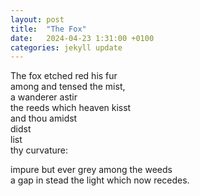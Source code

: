 ```yaml
---
layout: post
title:  "The Fox"
date:   2024-04-23 1:31:00 +0100
categories: jekyll update
---
```


The fox etched red his fur <br>
among and tensed the mist, <br>
a wanderer astir <br>
the reeds which heaven kisst <br>
and thou amidst <br>
didst <br>
list <br>
thy curvature: <br>

impure but ever grey among the weeds <br>
a gap in stead the light which now recedes. <br>





